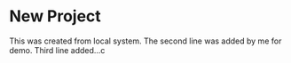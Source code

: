 # New Project
This was created from local system.
The second line was added by me for demo.
Third line added...c